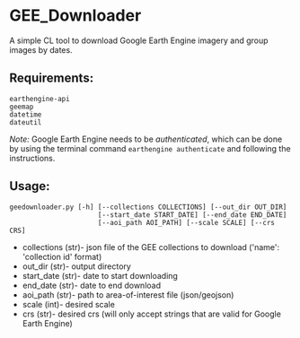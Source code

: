 # GEE_Downloader
A simple CL tool to download Google Earth Engine imagery and group images by dates. 

## Requirements:
```
earthengine-api
geemap
datetime
dateutil
```
_Note:_ Google Earth Engine needs to be _authenticated_, which can be done by using the terminal command ```earthengine authenticate``` and following the instructions.

## Usage:
```
geedownloader.py [-h] [--collections COLLECTIONS] [--out_dir OUT_DIR]
                      [--start_date START_DATE] [--end_date END_DATE]
                      [--aoi_path AOI_PATH] [--scale SCALE] [--crs CRS]
```
* collections (str)-  json file of the GEE collections to download ('name': 'collection id' format)
* out_dir (str)-      output directory
* start_date (str)-   date to start downloading
* end_date (str)-     date to end download
* aoi_path (str)-     path to area-of-interest file (json/geojson)
* scale (int)-        desired scale
* crs (str)-          desired crs (will only accept strings that are valid for Google Earth Engine)

